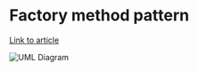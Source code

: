 # Factory method pattern

[Link to article](http://www.growingwiththeweb.com/2012/12/design-pattern-factory-method-pattern.html)

![UML Diagram](https://googledrive.com/host/0B-wUQaw640vCMjBRbXE4a2ZuQnM)
